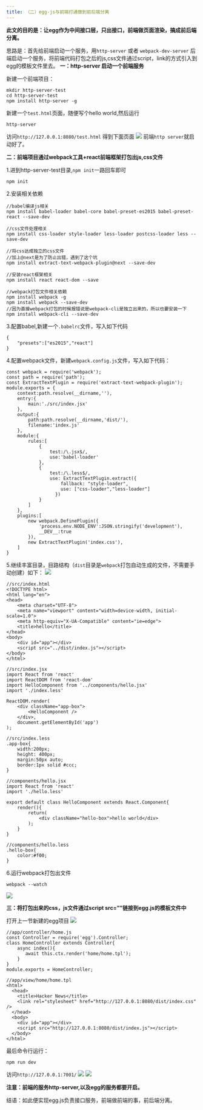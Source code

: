 ```yaml
---
title: （二）egg-js与前端打通做到前后端分离
---
```

**此文的目的是：让egg作为中间接口层，只出接口，前端做页面渲染，搞成前后端分离。**

思路是：首先给前端启动一个服务，用`http-server` 或者 `webpack-dev-server`
              后端启动一个服务，将前端代码打包之后的js,css文件通过script，link的方式引入到egg的模板文件里去。
**一：http-server  启动一个前端服务**

新建一个前端项目：
```
mkdir http-server-test
cd http-server-test
npm install http-server -g
```
新建一个`test.html`页面，随便写个hello world,然后运行
```
http-server
```
访问`http://127.0.0.1:8080/test.html` 得到下面页面
![](https://upload-images.jianshu.io/upload_images/5541401-1359667d1e1b6583.png?imageMogr2/auto-orient/strip%7CimageView2/2/w/1240)
前端`http server`就启动好了。

**二：前端项目通过webpack工具+react前端框架打包出js,css文件**

1.进到http-server-test目录,`npm init`一路回车即可
```
npm init
```
2.安装相关依赖
```
//babel编译js相关
npm install babel-loader babel-core babel-preset-es2015 babel-preset-react --save-dev
```
```
//css文件处理相关
npm install css-loader style-loader less-loader postcss-loader less --save-dev
```
```
//将css达成独立的css文件
//加上@next是为了防止出错，遇到了这个坑
npm install extract-text-webpack-plugin@next --save-dev
```
```
//安装react框架相关
npm install react react-dom --save 
```
```
//webpack打包文件相关依赖
npm install webpack -g
npm install webpack --save-dev
//因为直接webpack打包的时候报错说是webpack-cli是独立出来的，所以也要安装一下
npm install webpack-cli --save-dev       
```
3.配置babel,新建一个`.babelrc`文件，写入如下代码
```
{
    "presets":["es2015","react"]
}
```
4.配置webpack文件，新建`webpack.config.js`文件，写入如下代码：
```
const webpack = require('webpack');
const path = require('path');
const ExtractTextPlugin = require('extract-text-webpack-plugin');
module.exports = {
    context:path.resolve(__dirname,''),
    entry:{
        main:'./src/index.jsx'
    },
    output:{
        path:path.resolve(__dirname,'dist/'),
        filename:'index.js'
    },
    module:{
        rules:[
            {
                test:/\.jsx$/,
                use:'babel-loader'
            },
            {
                test:/\.less$/,
                use: ExtractTextPlugin.extract({
                    fallback: "style-loader",
                    use: ["css-loader","less-loader"]
                  })
            }
        ]
    },
    plugins:[
        new webpack.DefinePlugin({
            'process.env.NODE_ENV':JSON.stringify('development'),
            __DEV__:true
        }),
        new ExtractTextPlugin('index.css'),
    ]
}
```
5.继续丰富目录，目路结构（`dist`目录是`webpack`打包自动生成的文件，不需要手动创建）如下：
![](https://upload-images.jianshu.io/upload_images/5541401-1db7ffea8265f5b4.png?imageMogr2/auto-orient/strip%7CimageView2/2/w/1240)
```
//src/index.html
<!DOCTYPE html>
<html lang="en">
<head>
    <meta charset="UTF-8">
    <meta name="viewport" content="width=device-width, initial-scale=1.0">
    <meta http-equiv="X-UA-Compatible" content="ie=edge">
    <title>hello</title>
</head>
<body>
    <div id="app"></div>
    <script src="../dist/index.js"></script>
</body>
</html>
```
```
//src/index.jsx
import React from 'react'
import ReactDOM from 'react-dom'
import HelloComponent from '../components/hello.jsx'
import './index.less'

ReactDOM.render(
    <div className="app-box">
        <HelloComponent />
    </div>,
    document.getElementById('app')
);
```
```
//src/index.less
.app-box{
    width:200px;
    height: 400px;
    margin:50px auto;
    border:1px solid #ccc;
}
```
```
//components/hello.jsx
import React from 'react'
import './hello.less'

export default class HelloComponent extends React.Component{
    render(){
        return(
            <div className="hello-box">hello world</div>
        );
    }
}
```
```
//components/hello.less
.hello-box{
    color:#f00;
}
```
6.运行webpack打包出文件
```
webpack --watch
```
![](https://upload-images.jianshu.io/upload_images/5541401-97ad22738e484256.png?imageMogr2/auto-orient/strip%7CimageView2/2/w/1240)

**三：将打包出来的css，js文件通过script src=""链接到egg.js的模板文件中**

打开上一节新建的egg项目
![](https://upload-images.jianshu.io/upload_images/5541401-8fc3f058914e0b1e.png?imageMogr2/auto-orient/strip%7CimageView2/2/w/1240)
```
//app/controller/home.js
const Controller = require('egg').Controller;
class HomeController extends Controller{
    async index(){
       await this.ctx.render('home/home.tpl');
    }
}
module.exports = HomeController;
```
```
//app/view/home/home.tpl
<html>
  <head>
    <title>Hacker News</title>
    <link rel="stylesheet" href="http://127.0.0.1:8080/dist/index.css" />
  </head>
  <body>
    <div id="app"></div>
    <script src="http://127.0.0.1:8080/dist/index.js"></script>
  </body>
</html>
```
最后命令行运行：
```
npm run dev
```
访问`http://127.0.0.1:7001/`
![](https://upload-images.jianshu.io/upload_images/5541401-10c475e52b8b1090.png?imageMogr2/auto-orient/strip%7CimageView2/2/w/1240)
![](https://upload-images.jianshu.io/upload_images/5541401-a7d5744f6ab71544.png?imageMogr2/auto-orient/strip%7CimageView2/2/w/1240)

**注意：前端的服务http-server,以及egg的服务都要开启。**

结语：如此便实现egg.js负责接口服务，前端做前端的事，前后端分离。
